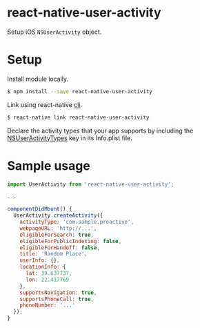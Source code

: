 # react-native-user-activity

Setup iOS `NSUserActivity` object.

# Setup

Install module locally.

```sh
$ npm install --save react-native-user-activity
```

Link using react-native [cli](https://www.npmjs.com/package/react-native-cli).

```sh
$ react-native link react-native-user-activity
```

Declare the activity types that your app supports by including the [NSUserActivityTypes](https://developer.apple.com/library/content/documentation/General/Reference/InfoPlistKeyReference/Articles/CocoaKeys.html#//apple_ref/doc/uid/TP40009251-SW28) key in its Info.plist file.


# Sample usage

```js
import UserActivity from 'react-native-user-activity';

...

componentDidMount() {
  UserActivity.createActivity({
    activityType: 'com.sample.proactive',
    webpageURL: 'http://...',
    eligibleForSearch: true,
    eligibleForPublicIndexing: false,
    eligibleForHandoff: false,
    title: 'Random Place',
    userInfo: {},
    locationInfo: {
      lat: 39.637737,
      lon: 22.417769
    },
    supportsNavigation: true,
    supportsPhoneCall: true,
    phoneNumber: '...'
  });
}
```
